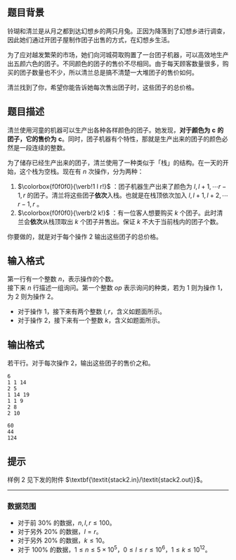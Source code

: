 ## 题目背景
铃瑚和清兰是从月之都到达幻想乡的两只月兔。正因为降落到了幻想乡进行调查，因此她们通过开团子屋制作团子出售的方式，在幻想乡生活。

为了应对越发繁荣的市场，她们向河城荷取购置了一台团子机器，可以高效地生产出五颜六色的团子。不同颜色的团子的售价不尽相同。由于每天顾客数量很多，购买的团子数量也不少，所以清兰总是搞不清楚一大堆团子的售价如何。

清兰找到了你，希望你能告诉她每次售出团子时，这些团子的总价格。

## 题目描述
清兰使用河童的机器可以生产出各种各样颜色的团子。她发现，**对于颜色为** $\bm c$ **的团子，它的售价为** $\bm c$。同时，团子机器有个特性，那就是生产出来的团子的颜色必然是一段连续的整数。

为了储存已经生产出来的团子，清兰使用了一种类似于「栈」的结构。在一天的开始，这个栈为空栈。现在有 $n$ 次操作，分为两种：

1. $\colorbox{f0f0f0}{\verb!1 l r!}$ ：团子机器生产出来了颜色为 $l,l+1,\cdots r-1,r$ 的团子。清兰将这些团子**依次**入栈。也就是在栈顶依次加入 $l,l+1,l+2,\cdots r-1,r$ 。
2. $\colorbox{f0f0f0}{\verb!2 k!}$ ：有一位客人想要购买 $k$ 个团子。此时清兰会**依次**从栈顶取出 $k$ 个团子并售出。保证 $k$ 不大于当前栈内的团子个数。

你要做的，就是对于每个操作 $2$ 输出这些团子的总价格。

## 输入格式
第一行有一个整数 $n$，表示操作的个数。  
接下来 $n$ 行描述一组询问。第一个整数 $op$ 表示询问的种类，若为 $1$ 则为操作 $1$，为 $2$ 则为操作 $2$。

- 对于操作 $1$，接下来有两个整数 $l,r$，含义如题面所示。
- 对于操作 $2$，接下来有一个整数 $k$，含义如题面所示。

## 输出格式
若干行。对于每次操作 $2$，输出这些团子的售价之和。

```input1
6
1 1 14
2 5
1 14 19
1 1 9
2 8
2 10
```

```output1
60
44
124

```

## 提示
样例 $2$ 见下发的附件 $\textbf{\textit{stack2.in}/\textit{stack2.out}}$。

---

### 数据范围

- 对于前 $30\%$ 的数据，$n,l,r\le100$。
- 对于另外 $20\%$ 的数据，$l=r$。
- 对于另外 $20\%$ 的数据，$k\le 10$。
- 对于 $100\%$ 的数据，$1\le n\le 5\times 10^5$，$0\le l\le r \le 10^6$，$1\le k \le 10^{12}$。

